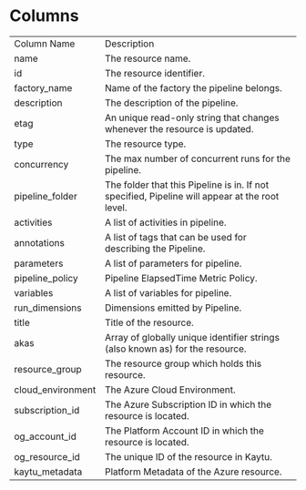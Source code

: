 # Columns  

<table>
	<tr><td>Column Name</td><td>Description</td></tr>
	<tr><td>name</td><td>The resource name.</td></tr>
	<tr><td>id</td><td>The resource identifier.</td></tr>
	<tr><td>factory_name</td><td>Name of the factory the pipeline belongs.</td></tr>
	<tr><td>description</td><td>The description of the pipeline.</td></tr>
	<tr><td>etag</td><td>An unique read-only string that changes whenever the resource is updated.</td></tr>
	<tr><td>type</td><td>The resource type.</td></tr>
	<tr><td>concurrency</td><td>The max number of concurrent runs for the pipeline.</td></tr>
	<tr><td>pipeline_folder</td><td>The folder that this Pipeline is in. If not specified, Pipeline will appear at the root level.</td></tr>
	<tr><td>activities</td><td>A list of activities in pipeline.</td></tr>
	<tr><td>annotations</td><td>A list of tags that can be used for describing the Pipeline.</td></tr>
	<tr><td>parameters</td><td>A list of parameters for pipeline.</td></tr>
	<tr><td>pipeline_policy</td><td>Pipeline ElapsedTime Metric Policy.</td></tr>
	<tr><td>variables</td><td>A list of variables for pipeline.</td></tr>
	<tr><td>run_dimensions</td><td>Dimensions emitted by Pipeline.</td></tr>
	<tr><td>title</td><td>Title of the resource.</td></tr>
	<tr><td>akas</td><td>Array of globally unique identifier strings (also known as) for the resource.</td></tr>
	<tr><td>resource_group</td><td>The resource group which holds this resource.</td></tr>
	<tr><td>cloud_environment</td><td>The Azure Cloud Environment.</td></tr>
	<tr><td>subscription_id</td><td>The Azure Subscription ID in which the resource is located.</td></tr>
	<tr><td>og_account_id</td><td>The Platform Account ID in which the resource is located.</td></tr>
	<tr><td>og_resource_id</td><td>The unique ID of the resource in Kaytu.</td></tr>
	<tr><td>kaytu_metadata</td><td>Platform Metadata of the Azure resource.</td></tr>
</table>